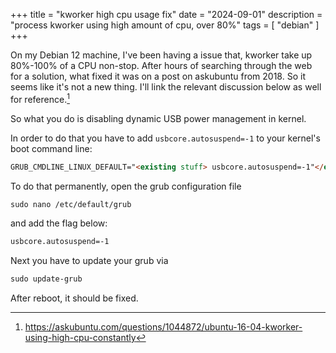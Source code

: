 +++
title = "kworker high cpu usage fix"
date = "2024-09-01"
description = "process kworker using high amount of cpu, over 80%"
tags = [
    "debian"
]
+++

On my Debian 12 machine, I've been having a issue that, kworker take up 80%-100% of a CPU non-stop. After hours of searching through the web for a solution, what fixed it was on a post on askubuntu from 2018. So it seems like it's not a new thing. I'll link the relevant discussion below as well for reference.[^1]

[^1]: https://askubuntu.com/questions/1044872/ubuntu-16-04-kworker-using-high-cpu-constantly

So what you do is disabling dynamic USB power management in kernel.

In order to do that you have to add `usbcore.autosuspend=-1` to your kernel's boot command line:

```html
GRUB_CMDLINE_LINUX_DEFAULT="<existing stuff> usbcore.autosuspend=-1"</existing>
```

To do that permanently, open the grub configuration file

```html
sudo nano /etc/default/grub
```

and add the flag below:

```html
usbcore.autosuspend=-1
```

Next you have to update your grub via

```html
sudo update-grub
```

After reboot, it should be fixed.
